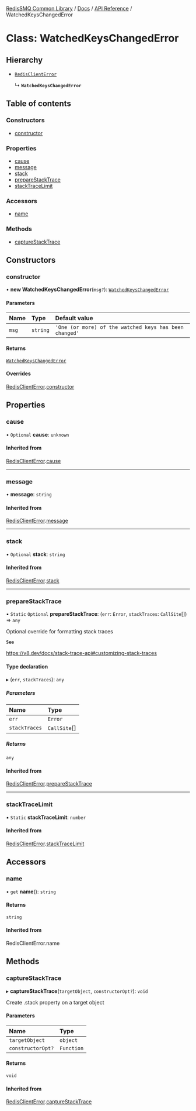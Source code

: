 [RedisSMQ Common Library](../../../README.md) / [Docs](../../README.md) / [API Reference](../README.md) / WatchedKeysChangedError

# Class: WatchedKeysChangedError

## Hierarchy

- [`RedisClientError`](RedisClientError.md)

  ↳ **`WatchedKeysChangedError`**

## Table of contents

### Constructors

- [constructor](WatchedKeysChangedError.md#constructor)

### Properties

- [cause](WatchedKeysChangedError.md#cause)
- [message](WatchedKeysChangedError.md#message)
- [stack](WatchedKeysChangedError.md#stack)
- [prepareStackTrace](WatchedKeysChangedError.md#preparestacktrace)
- [stackTraceLimit](WatchedKeysChangedError.md#stacktracelimit)

### Accessors

- [name](WatchedKeysChangedError.md#name)

### Methods

- [captureStackTrace](WatchedKeysChangedError.md#capturestacktrace)

## Constructors

### constructor

• **new WatchedKeysChangedError**(`msg?`): [`WatchedKeysChangedError`](WatchedKeysChangedError.md)

#### Parameters

| Name | Type | Default value |
| :------ | :------ | :------ |
| `msg` | `string` | `'One (or more) of the watched keys has been changed'` |

#### Returns

[`WatchedKeysChangedError`](WatchedKeysChangedError.md)

#### Overrides

[RedisClientError](RedisClientError.md).[constructor](RedisClientError.md#constructor)

## Properties

### cause

• `Optional` **cause**: `unknown`

#### Inherited from

[RedisClientError](RedisClientError.md).[cause](RedisClientError.md#cause)

___

### message

• **message**: `string`

#### Inherited from

[RedisClientError](RedisClientError.md).[message](RedisClientError.md#message)

___

### stack

• `Optional` **stack**: `string`

#### Inherited from

[RedisClientError](RedisClientError.md).[stack](RedisClientError.md#stack)

___

### prepareStackTrace

▪ `Static` `Optional` **prepareStackTrace**: (`err`: `Error`, `stackTraces`: `CallSite`[]) => `any`

Optional override for formatting stack traces

**`See`**

https://v8.dev/docs/stack-trace-api#customizing-stack-traces

#### Type declaration

▸ (`err`, `stackTraces`): `any`

##### Parameters

| Name | Type |
| :------ | :------ |
| `err` | `Error` |
| `stackTraces` | `CallSite`[] |

##### Returns

`any`

#### Inherited from

[RedisClientError](RedisClientError.md).[prepareStackTrace](RedisClientError.md#preparestacktrace)

___

### stackTraceLimit

▪ `Static` **stackTraceLimit**: `number`

#### Inherited from

[RedisClientError](RedisClientError.md).[stackTraceLimit](RedisClientError.md#stacktracelimit)

## Accessors

### name

• `get` **name**(): `string`

#### Returns

`string`

#### Inherited from

RedisClientError.name

## Methods

### captureStackTrace

▸ **captureStackTrace**(`targetObject`, `constructorOpt?`): `void`

Create .stack property on a target object

#### Parameters

| Name | Type |
| :------ | :------ |
| `targetObject` | `object` |
| `constructorOpt?` | `Function` |

#### Returns

`void`

#### Inherited from

[RedisClientError](RedisClientError.md).[captureStackTrace](RedisClientError.md#capturestacktrace)
